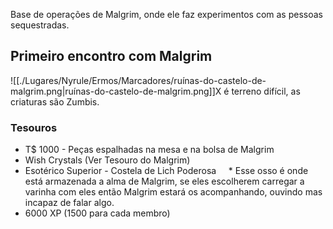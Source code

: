 Base de operações de Malgrim, onde ele faz experimentos com as pessoas sequestradas.

## Primeiro encontro com Malgrim

![[./Lugares/Nyrule/Ermos/Marcadores/ruínas-do-castelo-de-malgrim.png|ruínas-do-castelo-de-malgrim.png]]X é terreno difícil, as criaturas são Zumbis.

### Tesouros
* T$ 1000 - Peças espalhadas na mesa e na bolsa de Malgrim
* Wish Crystals (Ver Tesouro do Malgrim)
* Esotérico Superior - Costela de Lich Poderosa
    * Esse osso é onde está armazenada a alma de Malgrim, se eles escolherem carregar a varinha com eles então Malgrim estará os acompanhando, ouvindo mas incapaz de falar algo.
* 6000 XP (1500 para cada membro)

<!-- O item que eu rolei originalmente era essa espada curta, mas eu achei meio estranho um necromante com uma espada então botei meu próprio item superior -->

<!-- * Arma Superior - Espada Curta [(Injeção Alquímica)](#tesouro-rolado "Um minúsculo frasco de cerâmica ou vidro é inserido ao longo da arma, junto com um mecanismo injetor ativado por impacto. Um ataque que acerte causa seu dano normal e libera uma carga de um preparado (como ácido ou fogo alquímico) ou de água benta, que atinge o alvo automaticamente. A melhoria tem espaço para 2 doses. Carregá-la exige uma ação completa e o gasto dos itens com os quais você quiser carregá-la."). **Descrever** que a arma tem um pequeno compartimento no cabo para inserir um alquímico preparado. -->

